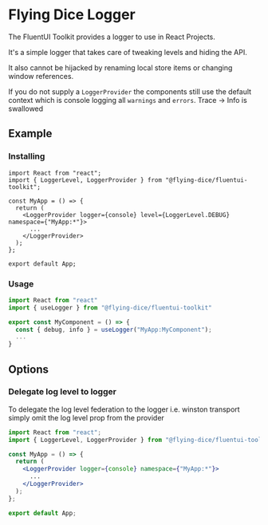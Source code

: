 # Flying Dice Logger

The FluentUI Toolkit provides a logger to use in React Projects.

It's a simple logger that takes care of tweaking levels and hiding the API.

It also cannot be hijacked by renaming local store items or changing window references.

If you do not supply a `LoggerProvider` the components still use the default context which is
console logging all `warnings` and `errors`. Trace -> Info is swallowed

## Example

### Installing

```tsx
import React from "react";
import { LoggerLevel, LoggerProvider } from "@flying-dice/fluentui-toolkit";

const MyApp = () => {
  return (
    <LoggerProvider logger={console} level={LoggerLevel.DEBUG} namespace={"MyApp:*"}>
      ...
    </LoggerProvider>
  );
};

export default App;
```

### Usage

```jsx
import React from "react"
import { useLogger } from "@flying-dice/fluentui-toolkit"

export const MyComponent = () => {
  const { debug, info } = useLogger("MyApp:MyComponent");
  ...
}
```

## Options

### Delegate log level to logger

To delegate the log level federation to the logger i.e. winston transport simply omit the
log level prop from the provider

```jsx
import React from "react";
import { LoggerLevel, LoggerProvider } from "@flying-dice/fluentui-toolkit";

const MyApp = () => {
  return (
    <LoggerProvider logger={console} namespace={"MyApp:*"}>
      ...
    </LoggerProvider>
  );
};

export default App;
```

